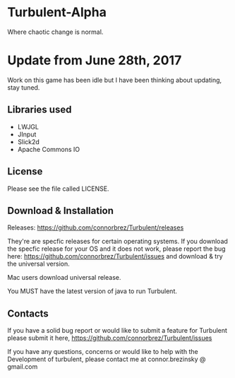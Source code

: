 Turbulent-Alpha
===============
Where chaotic change is normal. 

Update from June 28th, 2017
===========================
Work on this game has been idle but I have been thinking about updating, stay tuned.

Libraries used
---------------
  - LWJGL
  - JInput
  - Slick2d
  - Apache Commons IO

License
-------------
  Please see the file called LICENSE.

Download & Installation
------------------------
  Releases: https://github.com/connorbrez/Turbulent/releases
  
  They're are specfic releases for certain operating systems. If you download the specfic release for your OS and it does not work, please report the bug here: https://github.com/connorbrez/Turbulent/issues and download & try the universal version. 
  
  Mac users download universal release.
  
  You MUST have the latest version of java to run Turbulent.

Contacts
-----------
  If you have a solid bug report or would like to submit a feature for Turbulent please submit it here, https://github.com/connorbrez/Turbulent/issues 
  
  If you have any questions, concerns or would like to help with the Development of turbulent, please contact me at connor.brezinsky @ gmail.com
  
  
